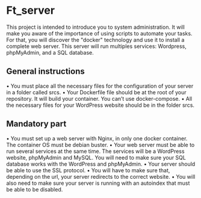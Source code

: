 # Ft_server

This project is intended to introduce you to system administration. It will make you aware
of the importance of using scripts to automate your tasks. For that, you will discover
the "docker" technology and use it to install a complete web server. This server will run
multiples services: Wordpress, phpMyAdmin, and a SQL database.

## General instructions

• You must place all the necessary files for the configuration of your server in a folder
called srcs.
• Your Dockerfile file should be at the root of your repository. It will build your
container. You can’t use docker-compose.
• All the necessary files for your WordPress website should be in the folder srcs.

## Mandatory part

• You must set up a web server with Nginx, in only one docker container. The
container OS must be debian buster.
• Your web server must be able to run several services at the same time. The services
will be a WordPress website, phpMyAdmin and MySQL. You will need to make
sure your SQL database works with the WordPress and phpMyAdmin.
• Your server should be able to use the SSL protocol.
• You will have to make sure that, depending on the url, your server redirects to the
correct website.
• You will also need to make sure your server is running with an autoindex that must
be able to be disabled.

